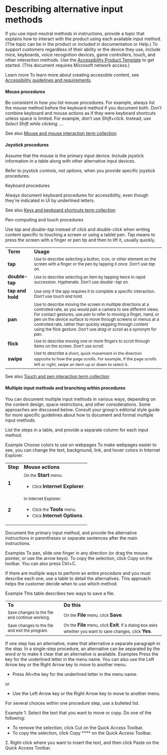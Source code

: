 ﻿# Describing alternative input methods

If
you use input-neutral methods in instructions, provide a topic
that explains how to interact with the product using each available
input method. (The topic can be in the product or included in
documentation or Help.) To support customers regardless of their
ability or the device they use, include mice, keyboards, voice
recognition devices, game controllers, touch, and other interaction
methods. Use the [Accessibility Product Template](http://enable/RelatedResources/Guidelines/Section_1_Accessibility_product_template.doc) to get started. (This document requires Microsoft network access.)

Learn more To learn more about creating accessible content, see [Accessibility guidelines and requirements](https://worldready.cloudapp.net/Styleguide/Read?id=2700&topicid=26589).

#### Mouse procedures

Be
consistent in how you list mouse procedures. For example,
always list the mouse method before the keyboard method if
you document both. Don’t combine keyboard and
mouse actions as if they were keyboard shortcuts unless space is
limited. For example, don’t use *Shift+click.* Instead, use *Select Shift while clicking ….*

See also [Mouse and mouse interaction term collection](https://worldready.cloudapp.net/Styleguide/Read?id=2700&topicid=29013)

#### Joystick procedures

Assume
that the mouse is the primary input device. Include joystick
information in a table along with other alternative input devices. 

Refer to joystick *controls*, not *options,* when you provide specific joystick procedures.

Keyboard procedures

Always document keyboard procedures for accessibility, even though they're indicated in UI by underlined letters.

See also [Keys and keyboard shortcuts term collection](https://worldready.cloudapp.net/Styleguide/Read?id=2700&topicid=27401) 

Pen-computing and touch procedures

Use *tap* and *double-tap* instead of *click* and *double-click* when writing content specific to touching a screen or using a tablet pen. *Tap* means to press the screen with a finger or pen tip and then to lift it, usually quickly.

<table>
<tbody>
<tr class="odd">
<td><b>Term</b></td>
<td><b>Usage</b></td>
</tr>
<tr class="even">
<td><div>
<b>tap</b>
</div></td>
<td><div>
<span style="font-size:small;">Use to describe selecting a button, icon, or other element on the screen with a finger or the pen by tapping it once. Don’t use </span><em><span style="font-size:small;">tap on.</span></em>
</div></td>
</tr>
<tr class="odd">
<td><div>
<b>double-tap</b>
</div></td>
<td><div>
<span style="font-size:small;">Use to describe selecting an item by tapping twice in rapid succession. Hyphenate. Don’t use </span><em><span style="font-size:small;">double-tap on.</span></em>
</div></td>
</tr>
<tr class="even">
<td><div>
<b>tap and hold</b>
</div></td>
<td><div>
<span style="font-size:small;">Use only </span><span style="font-size:small;"><span style="font-size:small;">if the app requires it to complete a specific interaction. Don’t use </span><em>touch and hold</em><span style="font-size:small;">.</span></span>
</div></td>
</tr>
<tr class="odd">
<td><div>
<b>pan</b>
</div></td>
<td><div>
<span style="font-size:small;">Use to describe moving the screen in multiple directions at a controlled rate, as you would </span><em><span style="font-size:small;">pan</span></em><span style="font-size:small;"> a camera to see different views. For contact gestures, use <em>pan</em> to refer to moving a finger, hand, or pen on the device surface to move through screens or menus at a controlled rate, rather than quickly skipping through content using the flick gesture. Don’t use </span><em><span style="font-size:small;">drag</span></em><span style="font-size:small;"> or </span><em><span style="font-size:small;">scroll</span></em><span style="font-size:small;"> as a synonym for </span><em><span style="font-size:small;">pan</span></em><span style="font-size:small;">.</span>
</div></td>
</tr>
<tr class="even">
<td><div>
<div>
<b>flick</b>
</div>
</div></td>
<td><div>
<div>
<span style="font-size:small;">Use to describe moving one or more fingers to scroll through items on the screen. Don’t use </span><em><span style="font-size:small;">scroll</span></em><span style="font-size:small;">.</span>
</div>
</div></td>
</tr>
<tr class="odd">
<td><div>
<b>swipe</b>
</div></td>
<td><div>
<span style="font-size:small;">Use to describe a</span><span style="font-family:Segoe UI;font-size:small;"> short, quick movement in the direction opposite to how the page scrolls. For example, if the page scrolls left or right, swipe an item up or down to select it. </span>
</div></td>
</tr>
</tbody>
</table>

See also [Touch and pen interaction term collection](https://worldready.cloudapp.net/Styleguide/Read?id=2700&topicid=29032)

#### Multiple input methods and branching within procedures

You can document multiple input methods in various
ways, depending on the content design, space restrictions, and
other considerations. Some approaches are discussed below. Consult your group's editorial style guide for more specific guidelines about how to document and format multiple input methods.

List the steps in a table, and provide a separate column for each input method. 

Example
Choose colors to use on webpages
To make webpages easier to see, you can change the text, background, link, and hover colors in Internet Explorer.

<table>
<tbody>
<tr class="odd">
<td><b>Step</b></td>
<td><div style="text-align:left;" data-align="center">
<b>Mouse actions </b>
</div></td>
</tr>
<tr class="even">
<td><div>
<b>1</b>
</div></td>
<td><div>
<div>
<span style="font-size:small;">On the </span><b>Start</b><span style="font-size:small;"> menu: </span>
</div>
<ul>
<li><span style="font-size:small;">Click </span><b>Internet Explorer</b><span style="font-family:Segoe UI;font-size:small;">.</span></li>
</ul>
</div></td>
</tr>
<tr class="odd">
<td><div>
<b>2</b>
</div></td>
<td><div>
<span style="font-size:small;">In Internet Explorer:</span>
</div>
<ul>
<li><span style="font-size:small;">Click the </span><b>Tools</b> <span style="font-size:small;">menu.</span></li>
<li><span style="font-size:small;">Click </span><b>Internet Options</b><span style="font-family:Segoe UI;font-size:small;">.</span></li>
</ul></td>
</tr>
</tbody>
</table>

Document the primary input method, and provide the alternative instructions in parentheses or separate sentences after the main instructions. 

Examples
To pan, slide one finger in any direction (or drag the mouse pointer, or use the arrow keys).
To copy the selection, click Copy on the toolbar. You can also press Ctrl+C.

If there are multiple ways to perform an entire procedure and you must describe each one, use a table to detail the alternatives. This approach helps the customer decide when to use which method.

Example This table describes two ways to save a file.

<table>
<tbody>
<tr class="odd">
<td><b>To</b></td>
<td><b>Do this</b></td>
</tr>
<tr class="even">
<td><div>
<div>
<span style="font-size:small;">Save changes to the file and continue working.</span>
</div>
</div></td>
<td><div>
<div>
<span style="font-size:small;">On the </span><b>File</b><span style="font-size:small;"> menu, click </span><b>Save</b><span style="font-size:small;">.</span>
</div>
</div></td>
</tr>
<tr class="odd">
<td><div>
<div>
<span style="font-size:small;">Save changes to the file and exit the program.</span>
</div>
</div></td>
<td><div>
<span style="font-size:small;">On the </span><b>File</b><span style="font-size:small;"> menu, click </span><b>Exit</b><span style="font-size:small;">. If a dialog box asks whether you want to save changes, click </span><b>Yes</b><span style="font-size:small;">.</span>
</div></td>
</tr>
</tbody>
</table>

If one step has an alternative, make
that alternative a separate paragraph in the step. In a
single-step procedure, an alternative can be separated by the word *or* to make it clear that an alternative is available.
Examples
Press
the key for the underlined letter in the menu name. You can also use
the Left Arrow key or the Right Arrow key to move to another menu.

  - Press Alt+the key for the underlined letter in the menu name. 

or 

  - Use the Left Arrow key or the Right Arrow key to move to another menu. 

For several choices within one procedure step, use a bulleted list.  

Example
1\. Select the text that you want to move or copy.
 Do one of the following:

  - To remove the selection, click Cut on the Quick Access Toolbar.
  - To copy the selection, click Copy **** on the Quick Access Toolbar. 

2\. Right-click where you want to insert the text, and then click Paste on the Quick Access Toolbar. 
